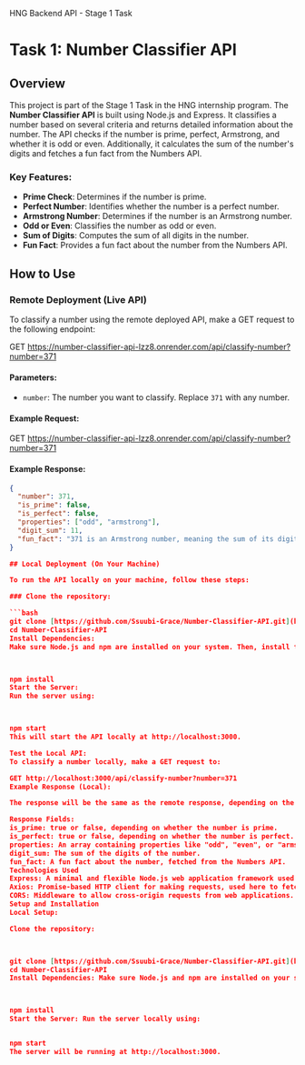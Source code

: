 HNG Backend API - Stage 1 Task


# Task 1: Number Classifier API

## Overview
This project is part of the Stage 1 Task in the HNG internship program. The **Number Classifier API** is built using Node.js and Express. It classifies a number based on several criteria and returns detailed information about the number. The API checks if the number is prime, perfect, Armstrong, and whether it is odd or even. Additionally, it calculates the sum of the number's digits and fetches a fun fact from the Numbers API.

### Key Features:
- **Prime Check**: Determines if the number is prime.
- **Perfect Number**: Identifies whether the number is a perfect number.
- **Armstrong Number**: Determines if the number is an Armstrong number.
- **Odd or Even**: Classifies the number as odd or even.
- **Sum of Digits**: Computes the sum of all digits in the number.
- **Fun Fact**: Provides a fun fact about the number from the Numbers API.

##  How to Use

### Remote Deployment (Live API)
To classify a number using the remote deployed API, make a GET request to the following endpoint:

GET https://number-classifier-api-lzz8.onrender.com/api/classify-number?number=371


#### Parameters:
- `number`: The number you want to classify. Replace `371` with any number.

#### Example Request:
GET https://number-classifier-api-lzz8.onrender.com/api/classify-number?number=371

#### Example Response:
```json
{
  "number": 371,
  "is_prime": false,
  "is_perfect": false,
  "properties": ["odd", "armstrong"],
  "digit_sum": 11,
  "fun_fact": "371 is an Armstrong number, meaning the sum of its digits raised to the power of 3 equals the number itself."
}

## Local Deployment (On Your Machine)

To run the API locally on your machine, follow these steps:

### Clone the repository:

```bash
git clone [https://github.com/Ssuubi-Grace/Number-Classifier-API.git](https://github.com/Ssuubi-Grace/Number-Classifier-API.git)
cd Number-Classifier-API
Install Dependencies:
Make sure Node.js and npm are installed on your system. Then, install the necessary dependencies:



npm install
Start the Server:
Run the server using:



npm start
This will start the API locally at http://localhost:3000.

Test the Local API:
To classify a number locally, make a GET request to:

GET http://localhost:3000/api/classify-number?number=371
Example Response (Local):

The response will be the same as the remote response, depending on the number you provide.

Response Fields:
is_prime: true or false, depending on whether the number is prime.
is_perfect: true or false, depending on whether the number is perfect.
properties: An array containing properties like "odd", "even", or "armstrong".
digit_sum: The sum of the digits of the number.
fun_fact: A fun fact about the number, fetched from the Numbers API.
Technologies Used
Express: A minimal and flexible Node.js web application framework used to build the API.
Axios: Promise-based HTTP client for making requests, used here to fetch fun facts about the number from the Numbers API.
CORS: Middleware to allow cross-origin requests from web applications.
Setup and Installation
Local Setup:

Clone the repository:



git clone [https://github.com/Ssuubi-Grace/Number-Classifier-API.git](https://github.com/Ssuubi-Grace/Number-Classifier-API.git)
cd Number-Classifier-API
Install Dependencies: Make sure Node.js and npm are installed on your system. Then, install the necessary dependencies:



npm install
Start the Server: Run the server locally using:


npm start
The server will be running at http://localhost:3000.
